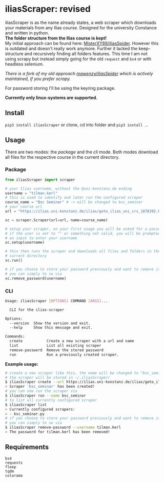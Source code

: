 # iliasScraper: revised

iliasScraper is as the name already states, a web scraper which downloads your
materials from any Ilias course. Designed for the university Constance and written in python. <br>
**The folder structure from the Ilias course is kept!** <br>
My initial approach can be found here: [MisterXY89/iliasSpider](https://github.com/MisterXY89/iliasSpider). However this is outdated and doesn't really work anymore. Further it lacked the keep-structure and recursively
finding all folders features.
This time I am not using scrapy but instead simply going for
the old `request` and `bs4` or with headless selenium.

*There is a fork of my old approach [mawenzy/iliasSpider](https://github.com/mawenzy/iliasSpider) which is actively maintained, if you prefer
scrapy.*

For password storing I'll be using the keyring package.

**Currently only linux-systems are supported.**

## Install

`pip3 install iliasScraper`
or clone, cd into folder and `pip3 install .`.

## Usage
There are two modes: the *package* and the *cli* mode. Both modes download all files for the respective course in the current directory.

### Package

```python
from iliasScraper import scraper

# your Ilias username, without the @uni-konstanz.de ending
username = "tilman.kerl"
# this is used to identify and later run the configured scraper
course_name = "Bsc Seminar" # -> will be changed to bsc_seminar
# your course url
url = "https://ilias.uni-konstanz.de/ilias/goto_ilias_uni_crs_1078392.html"

sc = scraper.Scraper(url=url, name=course_name)

# setup your scraper, on your first usage you will be asked for a password
# if the user is set to "" or something not valid, you will be prompted
# an input to enter your username
sc.setup(username)

# this then runs the scraper and downloads all files and folders in the
# current directory
sc.run()

# if you choose to store your password previously and want to remove it,
# you can simply to so via
sc.remove_password(username)
```


### CLI
```bash
Usage: iliasScraper [OPTIONS] COMMAND [ARGS]...

  CLI for the ilias-scraper

Options:
  --version  Show the version and exit.
  --help     Show this message and exit.

Commands:
  create           Create a new scraper with a url and name
  list             List all existing scraper
  remove-password  Remove the stored password
  run              Run a previously created scraper.
```
**Example usage:**
```bash
# create a new scraper like this, the name will be changed to "bsc_seminar"
# the scraper will be stored in ~/.iliasScraper/
$ iliasScraper create --url https://ilias.uni-konstanz.de/ilias/goto_ilias_uni_crs_1078392.html --username tilman.kerl --course-name "bsc seminar"
> Scraper 'bsc_seminar' has been created!
# you can now run the scraper via
$ iliasScraper run --name bsc_seminar
# to list all currently configured scraper
$ iliasScraper list
> Currently configured scrapers:
> - bsc_seminar.py
# if you choose to store your password previously and want to remove it,
# you can simply to so via
$ iliasScraper remove-password --username tilman.kerl
> The password for tilman.kerl has been removed!
```



## Requirements
```
bs4
requests
fleep
tqdm
colorama
```

